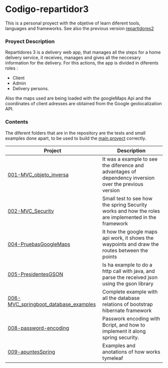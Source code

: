 
# Codigo-repartidor3

This is a personal proyect with the objetive of learn diferent tools, languages and frameworks. See also the previous version [repartidores2]()


### Proyect Description
Repartidores 3 is a delivery web app, that manages all the steps for a home delivery service, it receives, manages and gives all the neccesary information for the delivery. For this actions, the app is divided in diferents roles :
- Client
- Admin 
- Delivery persons. 

Also the maps used are being loaded with the googleMaps Api and the coordinates of client adresses are obtained from the Google geolocalization API. 


### Contents
The diferent folders that are in the repository are the tests and small examples done apart, to be used to build the [main proyect](https://github.com/MeikiO/Codigo-repartidor3/tree/master/ProyectoRepartidor3) correctly.

| Project                 |   Description                                                |
|-------------------------|-------------------------------------------------------------|
| [001-MVC_objeto_inversa](https://github.com/MeikiO/Codigo-repartidor3/tree/master/001-MVC_objeto_inversa) | It was a example to see the diference and advantages of dependency inversion over the previous version |
| [002-MVC_Security](https://github.com/MeikiO/Codigo-repartidor3/tree/desarrollo/002-MVC_Security) |  Small test to see how the spring Security works and how the roles are implemented in the framework  |
| [004-PruebasGoogleMaps](https://github.com/MeikiO/Codigo-repartidor3/tree/desarrollo/004-PruebasGoogleMaps) |  It how the google maps api work, it shows the waypoints and draw the routes between the points |
| [005-PresidentesGSON](https://github.com/MeikiO/Codigo-repartidor3/tree/desarrollo/005-PresidentesGSON) |  Is ha example to do a http call with java, and parse the received json using the gson library  |
| [006-MVC_springboot_database_examples](https://github.com/MeikiO/Codigo-repartidor3/tree/desarrollo/006-MVC_springboot_database_examples) |  Complete example with all the database relations of bootstrap hibernate framework |
| [008-password-encoding](https://github.com/MeikiO/Codigo-repartidor3/tree/desarrollo/008-password-encoding) |  Passwork encoding with Bcript, and how to implement it along spring security.  |
| [009-apuntesSpring](https://github.com/MeikiO/Codigo-repartidor3/tree/desarrollo/009-apuntesSpring) |  Examples and anotations of how works tymeleaf  |
